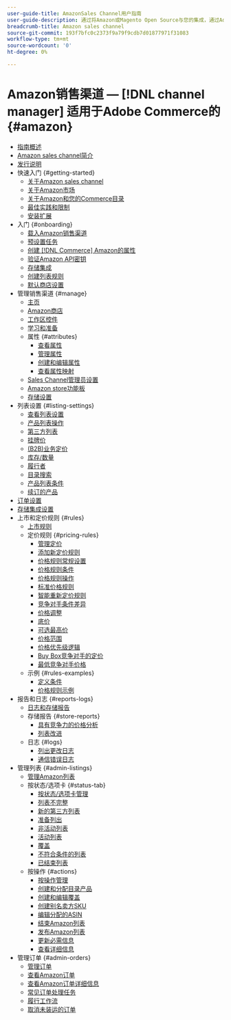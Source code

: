 ```yaml
---
user-guide-title: AmazonSales Channel用户指南
user-guide-description: 通过将Amazon或Magento Open Source与您的集成，通过Adobe Commerce生成销售额 [!DNL Amazon Seller Central] 帐户。
breadcrumb-title: Amazon sales channel
source-git-commit: 193f7bfc0c2373f9a79f9cdb7d01877971f31083
workflow-type: tm+mt
source-wordcount: '0'
ht-degree: 0%

---
```



# Amazon销售渠道 —  [!DNL channel manager] 适用于Adobe Commerce的 {#amazon}

- [指南概述](guide-overview.md)
- [Amazon sales channel简介](overview.md)
- [发行说明](release-notes.md)
- 快速入门 {#getting-started}
   - [关于Amazon sales channel](about-amazon-sales-channel.md)
   - [关于Amazon市场](about-amazon-marketplace.md)
   - [关于Amazon和您的Commerce目录](about-listings-and-catalog.md)
   - [最佳实践和限制](amazon-best-practices.md)
   - [安装扩展](install.md)
- 入门 {#onboarding}
   - [载入Amazon销售渠道](amazon-onboarding-home.md)
   - [预设置任务](amazon-pre-setup-tasks.md)
   - [创建 [!DNL Commerce] Amazon的属性](ob-creating-magento-attributes.md)
   - [验证Amazon API密钥](amazon-verify-api-key.md)
   - [存储集成](store-integration.md)
   - [创建列表规则](ob-create-listing-rule.md)
   - [默认商店设置](default-store-settings.md)
- 管理销售渠道 {#manage}
   - [主页](amazon-sales-channel-home.md)
   - [Amazon商店](managing-stores.md)
   - [工作区控件](workspace-controls.md)
   - [学习和准备](learning-preparation.md)
   - 属性 {#attributes}
      - [查看属性](attributes-view.md)
      - [管理属性](managing-attributes.md)
      - [创建和编辑属性](creating-attributes.md)
      - [查看属性映射](amazon-matching-attributes-values.md)
   - [Sales Channel管理员设置](sales-channel-settings.md)
   - [Amazon store功能板](amazon-store-dashboard.md)
   - [存储设置](ob-store-review.md)
- 列表设置 {#listing-settings}
   - [查看列表设置](listing-settings.md)
   - [产品列表操作](product-listing-actions.md)
   - [第三方列表](third-party-listing-settings.md)
   - [挂牌价](listing-price.md)
   - [(B2B)业务定价](business-pricing.md)
   - [库存/数量](stock-quantity.md)
   - [履行者](fulfilled-by.md)
   - [目录搜索](catalog-search.md)
   - [产品列表条件](product-listing-condition.md)
   - [续订的产品](renewed-products.md)
- [订单设置](order-settings.md)
- [存储集成设置](store-integration-settings.md)
- 上市和定价规则 {#rules}
   - [上市规则](listing-rules.md)
   - 定价规则 {#pricing-rules}
      - [管理定价](pricing-products.md)
      - [添加新定价规则](add-pricing-rule.md)
      - [价格规则常规设置](pricing-rule-general-settings.md)
      - [价格规则条件](pricing-rule-conditions.md)
      - [价格规则操作](pricing-rule-actions.md)
      - [标准价格规则](standard-price-rules.md)
      - [智能重新定价规则](intelligent-repricing-rules.md)
      - [竞争对手条件差异](competitor-conditional-variances.md)
      - [价格调整](price-adjustment.md)
      - [底价](floor-price.md)
      - [可选最高价](optional-ceiling-price.md)
      - [价格范围](price-scope.md)
      - [价格优先级逻辑](price-priority-logic.md)
      - [Buy Box竞争对手的定价](buy-box-competitor-pricing.md)
      - [最低竞争对手价格](lowest-competitor-pricing.md)
   - 示例 {#rules-examples}
      - [定义条件](ob-define-condition-example.md)
      - [价格规则示例](price-rule-examples.md)
- 报告和日志 {#reports-logs}
   - [日志和存储报告](amazon-logs-reports.md)
   - 存储报告 {#store-reports}
      - [具有竞争力的价格分析](competitive-price-analysis.md)
      - [列表改进](listing-improvements.md)
   - 日志 {#logs}
      - [列出更改日志](listing-changes-log.md)
      - [通信错误日志](communication-errors-log.md)
- 管理列表 {#admin-listings}
   - [管理Amazon列表](managing-product-listings.md)
   - 按状态/选项卡 {#status-tab}
      - [按状态/选项卡管理](managing-listings-by-tab.md)
      - [列表不完整](incomplete-listings.md)
      - [新的第三方列表](new-third-party-listings.md)
      - [准备列出](ready-to-list.md)
      - [非活动列表](inactive-listings.md)
      - [活动列表](active-listings.md)
      - [覆盖](overrides.md)
      - [不符合条件的列表](ineligible-listings.md)
      - [已结束列表](ended-listings.md)
   - 按操作 {#actions}
      - [按操作管理](managing-listings-by-action.md)
      - [创建和分配目录产品](creating-assigning-catalog-products.md)
      - [创建和编辑覆盖](creating-editing-overrides.md)
      - [创建别名卖方SKU](create-alias-seller-sku.md)
      - [编辑分配的ASIN](edit-assigned-asin.md)
      - [结束Amazon列表](end-listings-manually.md)
      - [发布Amazon列表](publish-listings-manually.md)
      - [更新必需信息](amazon-manually-update-incomplete-listing.md)
      - [查看详细信息](product-listing-details.md)
- 管理订单 {#admin-orders}
   - [管理订单](managing-orders.md)
   - [查看Amazon订单](amazon-orders-all.md)
   - [查看Amazon订单详细信息](amazon-order-details.md)
   - [常见订单处理任务](common-order-processing.md)
   - [履行工作流](fulfillment-workflows.md)
   - [取消未装运的订单](cancel-unshipped-order.md)
